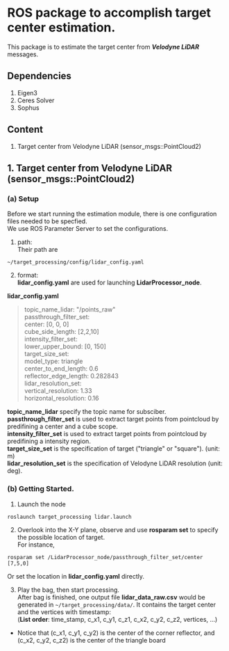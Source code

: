 # ROS package to accomplish target center estimation.

This package is to estimate the target center from ***Velodyne LiDAR*** messages.  

## Dependencies
1. Eigen3
2. Ceres Solver
3. Sophus

## Content
1. Target center from Velodyne LiDAR (sensor_msgs::PointCloud2)

## 1. Target center from Velodyne LiDAR (sensor_msgs::PointCloud2)

### (a) Setup
Before we start running the estimation module, there is one configuration files needed to be specfied.  
We use ROS Parameter Server to set the configurations.  

1. path:  
Their path are  
```
~/target_processing/config/lidar_config.yaml
```

2. format:  
**lidar_config.yaml** are used for launching **LidarProcessor_node**.  

**lidar_config.yaml**  
> topic_name_lidar: "/points_raw"  
> passthrough_filter_set:  
>   center: [0, 0, 0]  
>   cube_side_length: [2,2,10]  
> intensity_filter_set:  
>   lower_upper_bound: [0, 150]  
> target_size_set:  
>   model_type: triangle  
>   center_to_end_length: 0.6  
>   reflector_edge_length: 0.282843  
> lidar_resolution_set:  
>   vertical_resolution: 1.33  
>   horizontal_resolution: 0.16  

**topic_name_lidar** specify the topic name for subsciber.  
**passthrough_filter_set** is used to extract target points from pointcloud by predifining a center and a cube scope.  
**intensity_filter_set** is used to extract target points from pointcloud by predifining a intensity region.  
**target_size_set** is the specification of target ("triangle" or "square"). (unit: m)  
**lidar_resolution_set** is the specification of Velodyne LiDAR resolution (unit: deg).  


### (b) Getting Started.
1. Launch the node  
```
roslaunch target_processing lidar.launch
```

2. Overlook into the X-Y plane, observe and use **rosparam set** to specify the possible location of target.  
For instance,
```
rosparam set /LidarProcessor_node/passthrough_filter_set/center [7,5,0]
```
Or set the location in **lidar_config.yaml** directly.  

3. Play the bag, then start processing.  
After bag is finished, one output file **lidar_data_raw.csv** would be generated in ```~/target_processing/data/```. It contains the target center and the vertices with timestamp:  
(**List order**: time_stamp, c_x1, c_y1, c_z1, c_x2, c_y2, c_z2, vertices, ...)   
* Notice that (c_x1, c_y1, c_y2) is the center of the corner reflector, and (c_x2, c_y2, c_z2) is the center of the triangle board  



